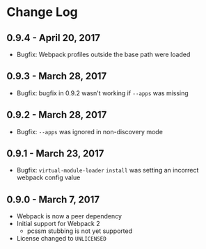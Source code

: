 Change Log
============

0.9.4 - April 20, 2017
----------
* Bugfix: Webpack profiles outside the base path were loaded


0.9.3 - March 28, 2017
----------
* Bugfix: bugfix in 0.9.2 wasn't working if `--apps` was missing


0.9.2 - March 28, 2017
----------
* Bugfix: `--apps` was ignored in non-discovery mode


0.9.1 - March 23, 2017
----------
* Bugfix: `virtual-module-loader` `install` was setting an incorrect webpack config value


0.9.0 - March 7, 2017
----------
* Webpack is now a peer dependency
* Initial support for Webpack 2
  * pcssm stubbing is not yet supported
* License changed to `UNLICENSED`
